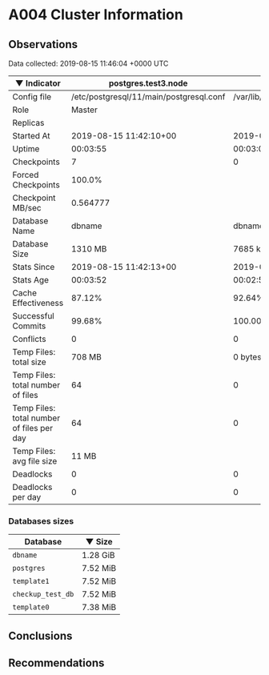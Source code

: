 # A004 Cluster Information #

## Observations ##
Data collected: 2019-08-15 11:46:04 +0000 UTC  

|&#9660;&nbsp;Indicator | postgres.test3.node | postgres.test1.node | postgres.test2.node |
|--------|-------|-------- |-------- |
|Config file |/etc/postgresql/11/main/postgresql.conf|/var/lib/postgresql/11/data1/postgresql.conf|/var/lib/postgresql/11/data2/postgresql.conf|
|Role |Master|<no value>|<no value>|
|Replicas ||<no value>|<no value>|
|Started At |2019-08-15&nbsp;11:42:10+00|2019-08-15 11:42:17+00|2019-08-15 11:42:21+00|
|Uptime |00:03:55|00:03:02|00:03:17|
|Checkpoints |7|0|0|
|Forced Checkpoints |100.0%|<no value>|<no value>|
|Checkpoint MB/sec |0.564777|<no value>|<no value>|
|Database Name |dbname|dbname|dbname|
|Database Size |1310&nbsp;MB|7685 kB|7685 kB|
|Stats Since |2019-08-15&nbsp;11:42:13+00|2019-08-15 11:42:27+00|2019-08-15 11:42:27+00|
|Stats Age |00:03:52|00:02:52|00:03:10|
|Cache Effectiveness |87.12%|92.64%|92.64%|
|Successful Commits |99.68%|100.00%|100.00%|
|Conflicts |0|0|0|
|Temp Files: total size |708&nbsp;MB|0 bytes|0 bytes|
|Temp Files: total number of files |64|0|0|
|Temp Files: total number of files per day |64|0|0|
|Temp Files: avg file size |11&nbsp;MB|<no value>|<no value>|
|Deadlocks |0|0|0|
|Deadlocks per day |0|0|0|


### Databases sizes ###

| Database | &#9660;&nbsp;Size |
|----------|--------|
| `dbname` | 1.28&nbsp;GiB |
| `postgres` | 7.52&nbsp;MiB |
| `template1` | 7.52&nbsp;MiB |
| `checkup_test_db` | 7.52&nbsp;MiB |
| `template0` | 7.38&nbsp;MiB |


## Conclusions ##


## Recommendations ##

